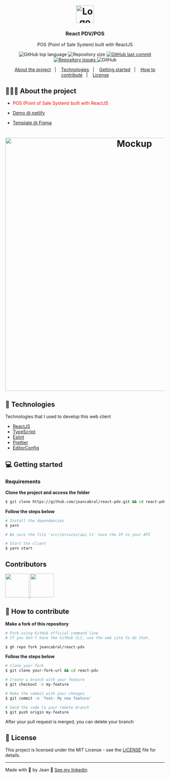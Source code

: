 <h1 align="center">
	<img alt="Logo" width="56px" src=".github/logo.png" width="200px" />
</h1>

<h3 align="center">
  React PDV/POS
</h3>

<p align="center">POS (Point of Sale System) built with ReactJS</p>

<p align="center">
  <img alt="GitHub top language" src="https://img.shields.io/github/languages/top/jeancabral/react-pdv">

  <img alt="Repository size" src="https://img.shields.io/github/repo-size/jeancabral/react-pdv">

  <a href="https://github.com/jeancabral/react-pdv/commits/master">
    <img alt="GitHub last commit" src="https://img.shields.io/github/last-commit/jeancabral/react-pdv">
  </a>

  <a href="https://github.com/jeancabral/react-pdv/issues">
    <img alt="Repository issues" src="https://img.shields.io/github/issues/jeancabral/react-pdv">
  </a>

  <img alt="GitHub" src="https://img.shields.io/github/license/jeancabral/react-pdv">
</p>

<p align="center">
  <a href="#-about-the-project">About the project</a>&nbsp;&nbsp;&nbsp;|&nbsp;&nbsp;&nbsp;
  <a href="#-technologies">Technologies</a>&nbsp;&nbsp;&nbsp;|&nbsp;&nbsp;&nbsp;
  <a href="#-getting-started">Getting started</a>&nbsp;&nbsp;&nbsp;|&nbsp;&nbsp;&nbsp;
  <a href="#-how-to-contribute">How to contribute</a>&nbsp;&nbsp;&nbsp;|&nbsp;&nbsp;&nbsp;
  <a href="#-license">License</a>
</p>

## 👨🏻‍💻 About the project

- <p style="color: red;">POS (Point of Sale System) built with ReactJS</p>

- [Demo @ netlify](https://5f1334983bb412d8a17342ed--react-pos.netlify.app/)
- [Template @ Figma](https://www.figma.com/file/hjFds4JruLo2SWobQbb2Ss/React-PDV-Frontend?node-id=24%3A2)

<h1 align="center">
	<img alt="Mockup" width="800px" src=".github/mockup.png" width="200px" />
</h1>

## 🚀 Technologies

Technologies that I used to develop this web client

- [ReactJS](https://reactjs.org/)
- [TypeScript](https://www.typescriptlang.org/)
- [Eslint](https://eslint.org/)
- [Prettier](https://prettier.io/)
- [EditorConfig](https://editorconfig.org/)

## 💻 Getting started

### Requirements

**Clone the project and access the folder**

```bash
$ git clone https://github.com/jeancabral/react-pdv.git && cd react-pdv
```

**Follow the steps below**

```bash
# Install the dependencies
$ yarn

# Be sure the file 'src/services/api.ts' have the IP to your API

# Start the client
$ yarn start
```

## Contributors

<a href="https://twiiter.com/jeancabral">
<img src="https://avatars1.githubusercontent.com/u/2077886?s=460&v=4" width="75px">
</a>
<a href="https://github.com/pablohenriqueop">
<img src="https://avatars2.githubusercontent.com/u/28938150?s=460&u=dda791c5809c0c180da7d999ef9b83ecd4401f17&v=4" width="75px">
</a>

## 🤔 How to contribute

**Make a fork of this repository**

```bash
# Fork using GitHub official command line
# If you don't have the GitHub CLI, use the web site to do that.

$ gh repo fork jeancabral/react-pdv
```

**Follow the steps below**

```bash
# Clone your fork
$ git clone your-fork-url && cd react-pdv

# Create a branch with your feature
$ git checkout -b my-feature

# Make the commit with your changes
$ git commit -m 'feat: My new feature'

# Send the code to your remote branch
$ git push origin my-feature
```

After your pull request is merged, you can delete your branch

## 📝 License

This project is licensed under the MIT License - see the [LICENSE](LICENSE) file for details.

---

Made with 💜 by Jean 👋 [See my linkedin](https://www.linkedin.com/in/jeancabralbr//)